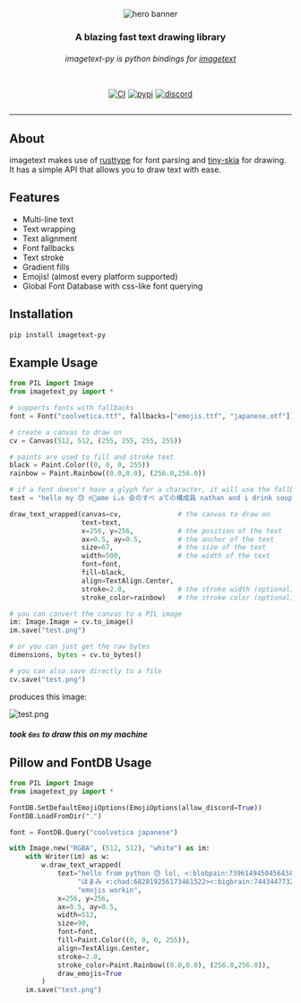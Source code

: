 <div align="center">
  
  ![hero banner](https://cdn.discordapp.com/attachments/616149431124885520/1065472311114862612/test.png)
  
  ### A blazing fast text drawing library
  ###### imagetext-py is python bindings for [imagetext](https://github.com/nathanielfernandes/imagetext)


<div style="display: flex; justify-content: center; gap: 5px; margin-top: 10px">

[![CI](https://github.com/nathanielfernandes/imagetext-py/actions/workflows/CI.yml/badge.svg?event=push)](https://github.com/nathanielfernandes/imagetext-py/actions/workflows/CI.yml)

[![pypi](https://img.shields.io/pypi/v/imagetext-py)](https://pypi.org/project/imagetext-py/)

[![discord](https://img.shields.io/discord/1067663746786414632?label=discord)](https://discord.gg/e4T2qycHJz)

</div>

  ---
  
</div>

## About 
imagetext makes use of [rusttype](https://github.com/redox-os/rusttype) for font parsing and [tiny-skia](https://github.com/RazrFalcon/tiny-skia) for drawing. It has a simple API that allows you to draw text with ease.

## Features
- Multi-line text
- Text wrapping
- Text alignment
- Font fallbacks
- Text stroke 
- Gradient fills 
- Emojis! (almost every platform supported)
- Global Font Database with css-like font querying

## Installation

```bash
pip install imagetext-py
```

## Example Usage

```python
from PIL import Image
from imagetext_py import *

# supports fonts with fallbacks
font = Font("coolvetica.ttf", fallbacks=["emojis.ttf", "japanese.otf"])

# create a canvas to draw on
cv = Canvas(512, 512, (255, 255, 255, 255))

# paints are used to fill and stroke text
black = Paint.Color((0, 0, 0, 255))
rainbow = Paint.Rainbow((0.0,0.0), (256.0,256.0))

# if a font doesn't have a glyph for a character, it will use the fallbacks
text = "hello my 😓 n🐢ame i☕s 会のすべ aての構成員 nathan and i drink soup boop coop, the quick brown fox jumps over the lazy dog"

draw_text_wrapped(canvas=cv,              # the canvas to draw on
                  text=text, 
                  x=256, y=256,           # the position of the text
                  ax=0.5, ay=0.5,         # the anchor of the text
                  size=67,                # the size of the text
                  width=500,              # the width of the text
                  font=font,              
                  fill=black,
                  align=TextAlign.Center,
                  stroke=2.0,             # the stroke width (optional)
                  stroke_color=rainbow)   # the stroke color (optional)

# you can convert the canvas to a PIL image
im: Image.Image = cv.to_image()
im.save("test.png")

# or you can just get the raw bytes
dimensions, bytes = cv.to_bytes()

# you can also save directly to a file
cv.save("test.png")
```
produces this image:

![test.png](https://cdn.discordapp.com/attachments/749779629643923548/1065477410281246791/image.png)

##### took `6ms` to draw this on my machine


## Pillow and FontDB Usage 
```python
from PIL import Image
from imagetext_py import *

FontDB.SetDefaultEmojiOptions(EmojiOptions(allow_discord=True))
FontDB.LoadFromDir(".")

font = FontDB.Query("coolvetica japanese")

with Image.new("RGBA", (512, 512), "white") as im:
    with Writer(im) as w:
        w.draw_text_wrapped(
            text="hello from python 😓 lol, <:blobpain:739614945045643447> " \
                 "ほまみ <:chad:682819256173461522><:bigbrain:744344773229543495> " \
                 "emojis workin",
            x=256, y=256,
            ax=0.5, ay=0.5,
            width=512,
            size=90,
            font=font,
            fill=Paint.Color((0, 0, 0, 255)),
            align=TextAlign.Center,
            stroke=2.0,
            stroke_color=Paint.Rainbow((0.0,0.0), (256.0,256.0)),
            draw_emojis=True
        )
    im.save("test.png")
```